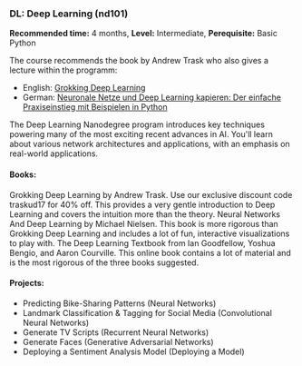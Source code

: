 ### DL: Deep Learning (nd101)
__Recommended time:__ 4 months, __Level:__ Intermediate, __Perequisite:__ Basic Python

The course recommends the book by Andrew Trask who also gives a lecture within the programm:
* English: [Grokking Deep Learning](https://amzn.to/3qqyD3R)
* German: [Neuronale Netze und Deep Learning kapieren: Der einfache Praxiseinstieg mit Beispielen in Python](https://amzn.to/3jf0Clt)


The Deep Learning Nanodegree program introduces key techniques powering many of the most exciting recent advances in AI. You'll learn about various network architectures and applications, with an emphasis on real-world applications.

#### Books:

Grokking Deep Learning by Andrew Trask. Use our exclusive discount code traskud17 for 40% off. This provides a very gentle introduction to Deep Learning and covers the intuition more than the theory.
Neural Networks And Deep Learning by Michael Nielsen. This book is more rigorous than Grokking Deep Learning and includes a lot of fun, interactive visualizations to play with.
The Deep Learning Textbook from Ian Goodfellow, Yoshua Bengio, and Aaron Courville. This online book contains a lot of material and is the most rigorous of the three books suggested.

#### Projects:
* Predicting Bike-Sharing Patterns (Neural Networks)
* Landmark Classification & Tagging for Social Media (Convolutional Neural Networks)
* Generate TV Scripts (Recurrent Neural Networks)
* Generate Faces (Generative Adversarial Networks)
* Deploying a Sentiment Analysis Model (Deploying a Model)
